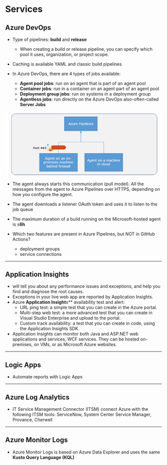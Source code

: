 # Services

## Azure DevOps

* Type of pipelines: **build** and **release**
    - When creating a build or release pipeline, you can specify which pool it uses, organization, or project scope.

* Caching is available YAML and classic build pipelines


* In Azure DevOps, there are 4 types of jobs available:
    - **Agent pool jobs**: run on an agent that is part of an agent pool
    - **Container jobs**: run in a container on an agent part of an agent pool
    - **Deployment group jobs**:  run on systems in a deployment group
    - **Agentless jobs**: run directly on the Azure DevOps also-often-called **Server Jobs**

![agents](https://github.com/dejanu/az104/blob/main/src/agents.png)

* The agent always starts this communication (pull model). All the messages from the agent to Azure Pipelines over HTTPS, depending on how you configure the agent.
* The agent downloads a listener OAuth token and uses it to listen to the job queue
* The maximum duration of a build running on the Microsoft-hosted agent is s**6h**


* Which two features are present in Azure Pipelines, but NOT in GitHub Actions?
    - deployment groups
    - service connections

---

## Application Insights 

* will tell you about any performance issues and exceptions, and help you find and diagnose the root causes.
* Exceptions in your live web app are reported by Application Insights.
* Azure **Application Insight**s** availability test and alert:
    - URL ping test: a simple test that you can create in the Azure portal.
    - Multi-step web test: a more advanced test that you can create in Visual Studio Enterprise and upload to the portal.
    - Custom track availability: a test that you can create in code, using the Application Insights SDK.
* Application Insights can monitor both Java and ASP.NET web applications and services, WCF services. They can be hosted on-premises, on VMs, or as Microsoft Azure websites.

---

## Logic Apps

* Automate reports with Logic Apps

----

## Azure Log Analytics 

* IT Service Management Connector (ITSM) connect Azure with the following ITSM tools: ServiceNow, System Center Service Manager, Provance, Cherwell

---

## Azure Monitor Logs

* Azure Monitor Logs is based on Azure Data Explorer and uses the same **Kusto Query Language (KQL)**